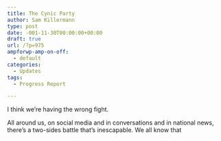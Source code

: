 ```yaml
---
title: The Cynic Party
author: Sam Killermann
type: post
date: -001-11-30T00:00:00+00:00
draft: true
url: /?p=975
ampforwp-amp-on-off:
  - default
categories:
  - Updates
tags:
  - Progress Report

---
```

I think we&#8217;re having the wrong fight.

All around us, on social media and in conversations and in national news, there&#8217;s a two-sides battle that&#8217;s inescapable. We all know that